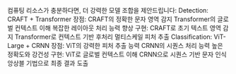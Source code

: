 컴퓨팅 리소스가 충분하다면, 더 강력한 모델 조합을 제안드립니다:
Detection: CRAFT + Transformer
장점:
CRAFT의 정확한 문자 영역 감지
Transformer의 글로벌 컨텍스트 이해
복잡한 레이아웃 처리 능력 향상
구현:
CRAFT로 초기 텍스트 영역 감지
Transformer로 컨텍스트 기반 후처리
멀티스케일 피처 추출
Classification: ViT-Large + CRNN
장점:
ViT의 강력한 피처 추출 능력
CRNN의 시퀀스 처리 능력
높은 정확도와 강건성
구현:
ViT로 글로벌 컨텍스트 이해
CRNN으로 시퀀스 기반 문자 인식
앙상블 기법으로 최종 결과 도출